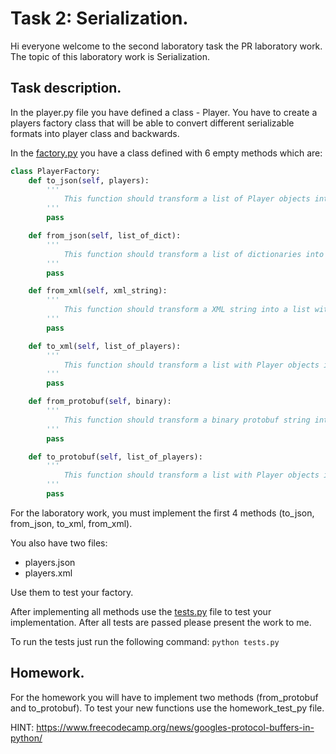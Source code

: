 # Task 2: Serialization.

Hi everyone welcome to the second laboratory task the PR laboratory work. The topic of this laboratory work is Serialization.

## Task description.

In the player.py file you have defined a class - Player. You have to create a players factory class that will be able to convert different serializable formats into player class and backwards.

In the [factory.py](https://github.com/ScienceKot/PR_LABS_TASKS/edit/main/LAB2/factory.py) you have a class defined with 6 empty methods which are:

```python
class PlayerFactory:
    def to_json(self, players):
        '''
            This function should transform a list of Player objects into a list with dictionaries.
        '''
        pass

    def from_json(self, list_of_dict):
        '''
            This function should transform a list of dictionaries into a list with Player objects.
        '''
        pass

    def from_xml(self, xml_string):
        '''
            This function should transform a XML string into a list with Player objects.
        '''
        pass

    def to_xml(self, list_of_players):
        '''
            This function should transform a list with Player objects into a XML string.
        '''
        pass

    def from_protobuf(self, binary):
        '''
            This function should transform a binary protobuf string into a list with Player objects.
        '''
        pass

    def to_protobuf(self, list_of_players):
        '''
            This function should transform a list with Player objects intoa binary protobuf string.
        '''
        pass
```

For the laboratory work, you must implement the first 4 methods (to_json, from_json, to_xml, from_xml).

You also have two files:
* players.json
* players.xml

Use them to test your factory.

After implementing all methods use the [tests.py](https://github.com/ScienceKot/PR_LABS_TASKS/edit/main/LAB2/tests.py) file to test your implementation. After all tests are passed please present the work to me.

To run the tests just run the following command:
``python tests.py``

## Homework.

For the homework you will have to implement two methods (from_protobuf and to_protobuf). 
To test your new functions use the homework_test_py file.

HINT: https://www.freecodecamp.org/news/googles-protocol-buffers-in-python/

